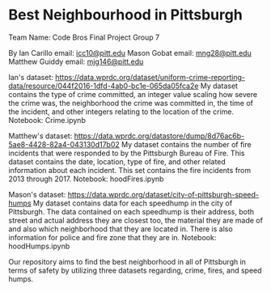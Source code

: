 # Best Neighbourhood in Pittsburgh 

Team Name: Code Bros
Final Project Group 7

By Ian Carillo
email: icc10@pitt.edu
Mason Gobat
email: mng28@pitt.edu
Matthew Guiddy
email: mjg146@pitt.edu

Ian's dataset: https://data.wprdc.org/dataset/uniform-crime-reporting-data/resource/044f2016-1dfd-4ab0-bc1e-065da05fca2e
My dataset contains the type of crime committed, an integer value scaling how severe the crime was, the neighborhood the crime was committed in, the time of the incident, and other integers relating to the location of the crime.
Notebook: Crime.ipynb

Matthew's dataset:  https://data.wprdc.org/datastore/dump/8d76ac6b-5ae8-4428-82a4-043130d17b02
My dataset contains the number of fire incidents that were responded to by the Pittsburgh Bureau of Fire. This dataset contains the date, location, type of fire, and other related information about each incident. This set contains the fire incidents from 2013 through 2017. 
Notebook: hoodFires.ipynb

Mason's dataset: https://data.wprdc.org/dataset/city-of-pittsburgh-speed-humps
My dataset contains data for each speedhump in the city of Pittsburgh. The data contained on each speedhump is their address, both street and actual address they are closest too, the material they are made of and also which neighborhood that they are located in. There is also information for police and fire zone that they are in.
Notebook: hoodHumps.ipynb

Our repository aims to find the best neighborhood in all of Pittsburgh in terms of safety by utilizing three datasets regarding, crime, fires, and speed humps. 